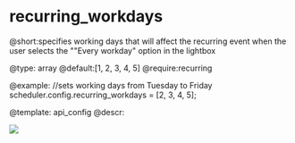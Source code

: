 recurring_workdays
=============
@short:specifies working days that will affect the recurring event when the user selects the ""Every workday" option in the lightbox
	

@type: array
@default:[1, 2, 3, 4, 5]
@require:recurring

@example:
//sets working days from Tuesday to Friday
scheduler.config.recurring_workdays = [2, 3, 4, 5];

@template:	api_config
@descr:


<img src="api/recurringworkdays_config.png"/>